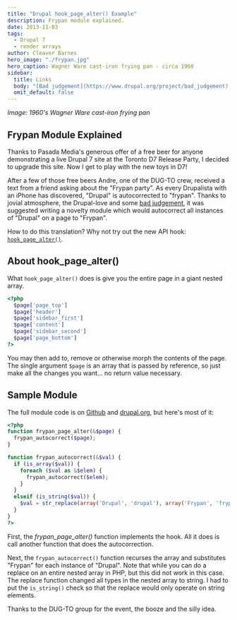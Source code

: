 ```yaml
---
title: "Drupal hook_page_alter() Example"
description: Frypan module explained.
date: 2013-11-03
tags:
  - Drupal 7
  - render arrays
author: Cleaver Barnes
hero_image: "./frypan.jpg"
hero_caption: Wagner Ware cast-iron frying pan - circa 1960
sidebar:
  title: Links
  body: "[Bad judgement](https://www.drupal.org/project/bad_judgement) pretty much sums this up."
  omit_default: false
---
```

*Image: 1960's Wagner Ware cast-iron frying pan*

## Frypan Module Explained
Thanks to Pasada Media's generous offer of a free beer for anyone demonstrating a live Drupal 7 site at the Toronto D7 Release Party, I decided to upgrade this site.  Now I get to play with the new toys in D7!

After a few of those free beers Andre, one of the DUG-TO crew, received a text from a friend asking about the "Frypan party".  As every Drupalista with an iPhone has discovered, "Drupal" is autocorrected to "frypan".  Thanks to jovial atmosphere, the Drupal-love and some <a href="https://drupal.org/project/bad_judgement">bad judgement</a>, it was suggested writing a novelty module which would autocorrect all instances of "Drupal" on a page to "Frypan".

How to do this translation? Why not try out the new API hook: <a href="https://api.drupal.org/api/drupal/modules--system--system.api.php/function/hook_page_alter/7">`hook_page_alter()`</a>.

## About hook\_page\_alter()
What `hook_page_alter()` does is give you the entire page in a giant nested array.

```php
<?php
  $page['page_top']
  $page['header']
  $page['sidebar_first']
  $page['content']
  $page['sidebar_second']
  $page['page_bottom']
?>
```

You may then add to, remove or otherwise morph the contents of the page.  The single argument `$page` is an array that is passed by reference, so just make all the changes you want... no return value necessary.

## Sample Module
The full module code is on [Github](https://github.com/cleaver/Frypan) and [drupal.org](https://www.drupal.org/project/frypan), but here's most of it:

```php
<?php
function frypan_page_alter(&$page) {
  frypan_autocorrect($page);
}

function frypan_autocorrect(&$val) {
  if (is_array($val)) {
    foreach ($val as &$elem) {
      frypan_autocorrect($elem);
    }
  }
  elseif (is_string($val)) {
    $val = str_replace(array('Drupal', 'drupal'), array('Frypan', 'frypan'), $val);
  }
}
?>
```

First, the *frypan_page_alter()* function implements the hook.  All it does is call another function that does the autocorrection.

Next, the `frypan_autocorrect()` function recurses the array and substitutes "Frypan" for each instance of "Drupal".  Note that while you can do a replace on an entire nested array in PHP, but this did not work in this case.  The replace function changed all types in the nested array to string.  I had to put the `is_string()` check so that the replace would only operate on string elements.

Thanks to the DUG-TO group for the event, the booze and the silly idea.
